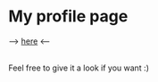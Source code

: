 # My profile page

--\> [here](https://anlak98.github.io/) <--

<br>
Feel free to give it a look if you want :)

